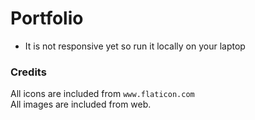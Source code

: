 # Portfolio

- It is not responsive yet so run it locally on your laptop

### Credits

  All icons are included from ```www.flaticon.com``` <br>
  All images are included from web.

